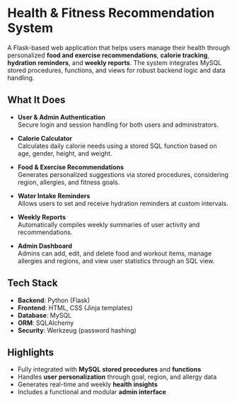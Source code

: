 # Health & Fitness Recommendation System

A Flask-based web application that helps users manage their health through personalized **food and exercise recommendations**, **calorie tracking**, **hydration reminders**, and **weekly reports**. The system integrates MySQL stored procedures, functions, and views for robust backend logic and data handling.



## What It Does

- **User & Admin Authentication**  
  Secure login and session handling for both users and administrators.

- **Calorie Calculator**  
  Calculates daily calorie needs using a stored SQL function based on age, gender, height, and weight.

- **Food & Exercise Recommendations**  
  Generates personalized suggestions via stored procedures, considering region, allergies, and fitness goals.

- **Water Intake Reminders**  
  Allows users to set and receive hydration reminders at custom intervals.

- **Weekly Reports**  
  Automatically compiles weekly summaries of user activity and recommendations.

- **Admin Dashboard**  
  Admins can add, edit, and delete food and workout items, manage allergies and regions, and view user statistics through an SQL view.



## Tech Stack

- **Backend**: Python (Flask)  
- **Frontend**: HTML, CSS (Jinja templates)  
- **Database**: MySQL  
- **ORM**: SQLAlchemy  
- **Security**: Werkzeug (password hashing)



## Highlights

- Fully integrated with **MySQL stored procedures** and **functions**
- Handles **user personalization** through goal, region, and allergy data
- Generates real-time and weekly **health insights**
- Includes a functional and modular **admin interface**


